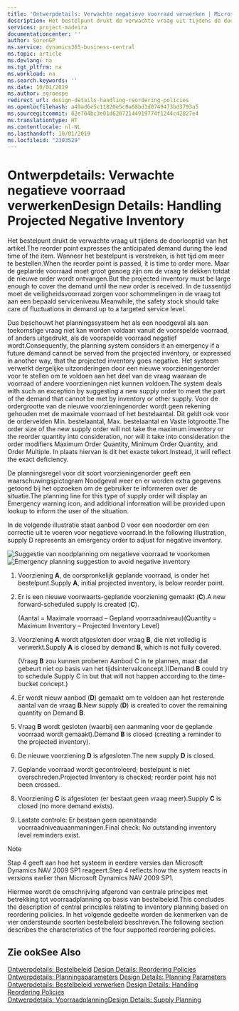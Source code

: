 ```yaml
---
title: 'Ontwerpdetails: Verwachte negatieve voorraad verwerken | Microsoft Docs'
description: Het bestelpunt drukt de verwachte vraag uit tijdens de doorlooptijd van het artikel. Wanneer het bestelpunt is verstreken, is het tijd om meer te bestellen. Maar de geplande voorraad moet groot genoeg zijn om de vraag te dekken totdat de nieuwe order wordt ontvangen. In de tussentijd moet de veiligheidsvoorraad zorgen voor schommelingen in de vraag tot aan een bepaald serviceniveau.
services: project-madeira
documentationcenter: ''
author: SorenGP
ms.service: dynamics365-business-central
ms.topic: article
ms.devlang: na
ms.tgt_pltfrm: na
ms.workload: na
ms.search.keywords: ''
ms.date: 10/01/2019
ms.author: sgroespe
redirect_url: design-details-handling-reordering-policies
ms.openlocfilehash: a49ad6e5c11820e5c0a68bd1d0749473bd3793a5
ms.sourcegitcommit: 02e704bc3e01d62072144919774f1244c42827e4
ms.translationtype: HT
ms.contentlocale: nl-NL
ms.lasthandoff: 10/01/2019
ms.locfileid: "2303529"
---
```

# <a name="design-details-handling-projected-negative-inventory"></a><span data-ttu-id="9bc45-106">Ontwerpdetails: Verwachte negatieve voorraad verwerken</span><span class="sxs-lookup"><span data-stu-id="9bc45-106">Design Details: Handling Projected Negative Inventory</span></span>
<span data-ttu-id="9bc45-107">Het bestelpunt drukt de verwachte vraag uit tijdens de doorlooptijd van het artikel.</span><span class="sxs-lookup"><span data-stu-id="9bc45-107">The reorder point expresses the anticipated demand during the lead time of the item.</span></span> <span data-ttu-id="9bc45-108">Wanneer het bestelpunt is verstreken, is het tijd om meer te bestellen.</span><span class="sxs-lookup"><span data-stu-id="9bc45-108">When the reorder point is passed, it is time to order more.</span></span> <span data-ttu-id="9bc45-109">Maar de geplande voorraad moet groot genoeg zijn om de vraag te dekken totdat de nieuwe order wordt ontvangen.</span><span class="sxs-lookup"><span data-stu-id="9bc45-109">But the projected inventory must be large enough to cover the demand until the new order is received.</span></span> <span data-ttu-id="9bc45-110">In de tussentijd moet de veiligheidsvoorraad zorgen voor schommelingen in de vraag tot aan een bepaald serviceniveau.</span><span class="sxs-lookup"><span data-stu-id="9bc45-110">Meanwhile, the safety stock should take care of fluctuations in demand up to a targeted service level.</span></span>  

 <span data-ttu-id="9bc45-111">Dus beschouwt het planningssysteem het als een noodgeval als aan toekomstige vraag niet kan worden voldaan vanuit de voorspelde voorraad, of anders uitgedrukt, als de voorspelde voorraad negatief wordt.</span><span class="sxs-lookup"><span data-stu-id="9bc45-111">Consequently, the planning system considers it an emergency if a future demand cannot be served from the projected inventory, or expressed in another way, that the projected inventory goes negative.</span></span> <span data-ttu-id="9bc45-112">Het systeem verwerkt dergelijke uitzonderingen door een nieuwe voorzieningenorder voor te stellen om te voldoen aan het deel van de vraag waaraan de voorraad of andere voorzieningen niet kunnen voldoen.</span><span class="sxs-lookup"><span data-stu-id="9bc45-112">The system deals with such an exception by suggesting a new supply order to meet the part of the demand that cannot be met by inventory or other supply.</span></span> <span data-ttu-id="9bc45-113">Voor de ordergrootte van de nieuwe voorzieningenorder wordt geen rekening gehouden met de maximale voorraad of het bestelaantal. Dit geldt ook voor de ordervelden Min. bestelaantal, Max. bestelaantal en Vaste lotgrootte.</span><span class="sxs-lookup"><span data-stu-id="9bc45-113">The order size of the new supply order will not take the maximum inventory or the reorder quantity into consideration, nor will it take into consideration the order modifiers Maximum Order Quantity, Minimum Order Quantity, and Order Multiple.</span></span> <span data-ttu-id="9bc45-114">In plaats hiervan is dit het exacte tekort.</span><span class="sxs-lookup"><span data-stu-id="9bc45-114">Instead, it will reflect the exact deficiency.</span></span>  

 <span data-ttu-id="9bc45-115">De planningsregel voor dit soort voorzieningenorder geeft een waarschuwingspictogram Noodgeval weer en er worden extra gegevens getoond bij het opzoeken om de gebruiker te informeren over de situatie.</span><span class="sxs-lookup"><span data-stu-id="9bc45-115">The planning line for this type of supply order will display an Emergency warning icon, and additional information will be provided upon lookup to inform the user of the situation.</span></span>  

 <span data-ttu-id="9bc45-116">In de volgende illustratie staat aanbod D voor een noodorder om een correctie uit te voeren voor negatieve voorraad.</span><span class="sxs-lookup"><span data-stu-id="9bc45-116">In the following illustration, supply D represents an emergency order to adjust for negative inventory.</span></span>  

 <span data-ttu-id="9bc45-117">![Suggestie van noodplanning om negatieve voorraad te voorkomen](media/nav_app_supply_planning_2_negative_inventory.png "Suggestie van noodplanning om negatieve voorraad te voorkomen")</span><span class="sxs-lookup"><span data-stu-id="9bc45-117">![Emergency planning suggestion to avoid negative inventory](media/nav_app_supply_planning_2_negative_inventory.png "Emergency planning suggestion to avoid negative inventory")</span></span>  

1.  <span data-ttu-id="9bc45-118">Voorziening **A**, de oorspronkelijk geplande voorraad, is onder het bestelpunt.</span><span class="sxs-lookup"><span data-stu-id="9bc45-118">Supply **A**, initial projected inventory, is below reorder point.</span></span>  
2.  <span data-ttu-id="9bc45-119">Er is een nieuwe voorwaarts-geplande voorziening gemaakt (**C**).</span><span class="sxs-lookup"><span data-stu-id="9bc45-119">A new forward-scheduled supply is created (**C**).</span></span>  

     <span data-ttu-id="9bc45-120">(Aantal = Maximale voorraad – Gepland voorraadniveau)</span><span class="sxs-lookup"><span data-stu-id="9bc45-120">(Quantity = Maximum Inventory – Projected Inventory Level)</span></span>  
3.  <span data-ttu-id="9bc45-121">Voorziening **A** wordt afgesloten door vraag **B**, die niet volledig is verwerkt.</span><span class="sxs-lookup"><span data-stu-id="9bc45-121">Supply **A** is closed by demand **B**, which is not fully covered.</span></span>  

     <span data-ttu-id="9bc45-122">(Vraag **B** zou kunnen proberen Aanbod C in te plannen, maar dat gebeurt niet op basis van het tijdsintervalconcept.)</span><span class="sxs-lookup"><span data-stu-id="9bc45-122">(Demand **B** could try to schedule Supply C in but that will not happen according to the time-bucket concept.)</span></span>  
4.  <span data-ttu-id="9bc45-123">Er wordt nieuw aanbod (**D**) gemaakt om te voldoen aan het resterende aantal van de vraag **B**.</span><span class="sxs-lookup"><span data-stu-id="9bc45-123">New supply (**D**) is created to cover the remaining quantity on Demand **B**.</span></span>  
5.  <span data-ttu-id="9bc45-124">Vraag **B** wordt gesloten (waarbij een aanmaning voor de geplande voorraad wordt gemaakt).</span><span class="sxs-lookup"><span data-stu-id="9bc45-124">Demand **B** is closed (creating a reminder to the projected inventory).</span></span>  
6.  <span data-ttu-id="9bc45-125">De nieuwe voorziening **D** is afgesloten.</span><span class="sxs-lookup"><span data-stu-id="9bc45-125">The new supply **D** is closed.</span></span>  
7.  <span data-ttu-id="9bc45-126">Geplande voorraad wordt gecontroleerd; bestelpunt is niet overschreden.</span><span class="sxs-lookup"><span data-stu-id="9bc45-126">Projected Inventory is checked; reorder point has not been crossed.</span></span>  
8.  <span data-ttu-id="9bc45-127">Voorziening **C** is afgesloten (er bestaat geen vraag meer).</span><span class="sxs-lookup"><span data-stu-id="9bc45-127">Supply **C** is closed (no more demand exists).</span></span>  
9. <span data-ttu-id="9bc45-128">Laatste controle: Er bestaan geen openstaande voorraadniveauaanmaningen.</span><span class="sxs-lookup"><span data-stu-id="9bc45-128">Final check: No outstanding inventory level reminders exist.</span></span>  

> [!NOTE]  
>  <span data-ttu-id="9bc45-129">Stap 4 geeft aan hoe het systeem in eerdere versies dan Microsoft Dynamics NAV 2009 SP1 reageert.</span><span class="sxs-lookup"><span data-stu-id="9bc45-129">Step 4 reflects how the system reacts in versions earlier than Microsoft Dynamics NAV 2009 SP1.</span></span>  

 <span data-ttu-id="9bc45-130">Hiermee wordt de omschrijving afgerond van centrale principes met betrekking tot voorraadplanning op basis van bestelbeleid.</span><span class="sxs-lookup"><span data-stu-id="9bc45-130">This concludes the description of central principles relating to inventory planning based on reordering policies.</span></span> <span data-ttu-id="9bc45-131">In het volgende gedeelte worden de kenmerken van de vier ondersteunde soorten bestelbeleid beschreven.</span><span class="sxs-lookup"><span data-stu-id="9bc45-131">The following section describes the characteristics of the four supported reordering policies.</span></span>  

## <a name="see-also"></a><span data-ttu-id="9bc45-132">Zie ook</span><span class="sxs-lookup"><span data-stu-id="9bc45-132">See Also</span></span>  
 <span data-ttu-id="9bc45-133">[Ontwerpdetails: Bestelbeleid](design-details-reordering-policies.md) </span><span class="sxs-lookup"><span data-stu-id="9bc45-133">[Design Details: Reordering Policies](design-details-reordering-policies.md) </span></span>  
 <span data-ttu-id="9bc45-134">[Ontwerpdetails: Planningsparameters](design-details-planning-parameters.md) </span><span class="sxs-lookup"><span data-stu-id="9bc45-134">[Design Details: Planning Parameters](design-details-planning-parameters.md) </span></span>  
 <span data-ttu-id="9bc45-135">[Ontwerpdetails: Bestelbeleid verwerken](design-details-handling-reordering-policies.md) </span><span class="sxs-lookup"><span data-stu-id="9bc45-135">[Design Details: Handling Reordering Policies](design-details-handling-reordering-policies.md) </span></span>  
 [<span data-ttu-id="9bc45-136">Ontwerpdetails: Voorraadplanning</span><span class="sxs-lookup"><span data-stu-id="9bc45-136">Design Details: Supply Planning</span></span>](design-details-supply-planning.md)
